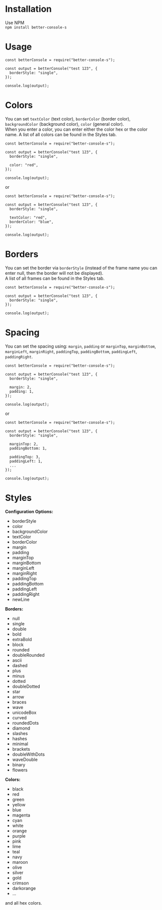 # Installation

Use NPM <br>
`npm install better-console-s`

# Usage

```
const betterConsole = require("better-console-s");

const output = betterConsole("test 123", {
  borderStyle: "single",
});

console.log(output);
```

# Colors

You can set `textColor` (text color), `borderColor` (border color), `backgroundColor` (background color), `color` (general color). <br>
When you enter a color, you can enter either the color hex or the color name.
A list of all colors can be found in the Styles tab.

```
const betterConsole = require("better-console-s");

const output = betterConsole("test 123", {
  borderStyle: "single",

  color: "red",
});

console.log(output);
```

or

```
const betterConsole = require("better-console-s");

const output = betterConsole("test 123", {
  borderStyle: "single",

  textColor: "red",
  borderColor: "blue",
});

console.log(output);
```

# Borders

You can set the border via `borderStyle` (instead of the frame name you can enter null, then the border will not be displayed). <br>
A list of all frames can be found in the Styles tab.

```
const betterConsole = require("better-console-s");

const output = betterConsole("test 123", {
  borderStyle: "single",
});

console.log(output);
```

# Spacing

You can set the spacing using: `margin`, `padding` or `marginTop`, `marginBottom`, `marginLeft`, `marginRight`, `paddingTop`, `paddingBottom`, `paddingLeft`, `paddingRight`.

```
const betterConsole = require("better-console-s");

const output = betterConsole("test 123", {
  borderStyle: "single",

  margin: 2,
  padding: 1,
});

console.log(output);
```

or

```
const betterConsole = require("better-console-s");

const output = betterConsole("test 123", {
  borderStyle: "single",

  marginTop: 2,
  paddingBottom: 1,

  paddingTop: 3,
  paddingLeft: 1,
  ...
});

console.log(output);
```

# Styles

**Configuration Options:**

- borderStyle
- color
- backgroundColor
- textColor
- borderColor
- margin
- padding
- marginTop
- marginBottom
- marginLeft
- marginRight
- paddingTop
- paddingBottom
- paddingLeft
- paddingRight
- newLine

**Borders:**

- null
- single
- double
- bold
- extraBold
- block
- rounded
- doubleRounded
- ascii
- dashed
- plus
- minus
- dotted
- doubleDotted
- star
- arrow
- braces
- wave
- unicodeBox
- curved
- roundedDots
- diamond
- slashes
- hashes
- minimal
- brackets
- doubleWithDots
- waveDouble
- binary
- flowers

**Colors:**

- black
- red
- green
- yellow
- blue
- magenta
- cyan
- white
- orange
- purple
- pink
- lime
- teal
- navy
- maroon
- olive
- silver
- gold
- crimson
- darkorange
- ...

and all hex colors.
